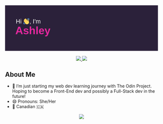 [![MasterHead](https://github.com/Ashb33/Ashb33/blob/e4bc3f0e5ca2ab600bdf3df9f2bf361177afbda6/header.png)](https://github.com/Ashb33)

<p align=center>
  <a href="https://github.com/Ashb33">
    <img src="https://badges.pufler.dev/visits/Ashb33/Ashb33?color=pink&logo=github">
  </a>
  <a href="https://github.com/Ashb33?tab=Repositories">
    <img src="https://badges.pufler.dev/repos/Ashb33?color=pink&logo=github">
  </a>
</p>

<h2>About Me</h2>

- 🌱 I’m just starting my web dev learning journey with The Odin Project. Hoping to become a Front-End dev and possibly a Full-Stack dev in the future!
- 😄 Pronouns: She/Her
- :round_pushpin: Canadian :canada:


<p align="center">
  <img align=center src="https://github-readme-stats.vercel.app/api?username=Ashb33&show_icons=true&theme=synthwave&border_radius=25">
</p>

<!--
[![Top Langs](https://github-readme-stats.vercel.app/api/top-langs/?username=Ashb33&theme=synthwave&border_radius=25)](https://github.com/anuraghazra/github-readme-stats)
-->

